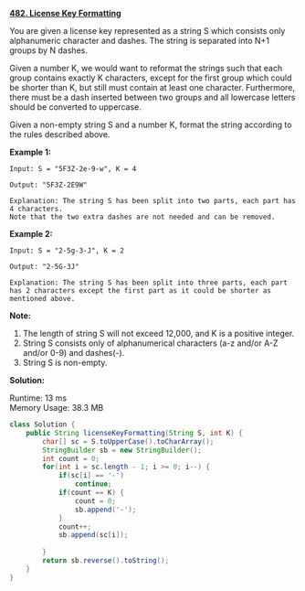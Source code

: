 **[482. License Key Formatting](https://leetcode.com/problems/license-key-formatting/)**

You are given a license key represented as a string S which consists only alphanumeric character and dashes. The string is separated into N+1 groups by N dashes.

Given a number K, we would want to reformat the strings such that each group contains exactly K characters, except for the first group which could be shorter than K, but still must contain at least one character. Furthermore, there must be a dash inserted between two groups and all lowercase letters should be converted to uppercase.

Given a non-empty string S and a number K, format the string according to the rules described above.


**Example 1:**
```
Input: S = "5F3Z-2e-9-w", K = 4

Output: "5F3Z-2E9W"

Explanation: The string S has been split into two parts, each part has 4 characters.
Note that the two extra dashes are not needed and can be removed.
```

**Example 2:**
```
Input: S = "2-5g-3-J", K = 2

Output: "2-5G-3J"

Explanation: The string S has been split into three parts, each part has 2 characters except the first part as it could be shorter as mentioned above.
```

**Note:**
1. The length of string S will not exceed 12,000, and K is a positive integer.
2. String S consists only of alphanumerical characters (a-z and/or A-Z and/or 0-9) and dashes(-).
3. String S is non-empty.

**Solution:**

Runtime: 13 ms<br/>
Memory Usage: 38.3 MB

```java
class Solution {
    public String licenseKeyFormatting(String S, int K) {
        char[] sc = S.toUpperCase().toCharArray();
        StringBuilder sb = new StringBuilder();
        int count = 0;         
        for(int i = sc.length - 1; i >= 0; i--) {
            if(sc[i] == '-')
                continue;
            if(count == K) {
                count = 0;
                sb.append('-');                
            }
            count++;
            sb.append(sc[i]);
            
        }
        return sb.reverse().toString();
    }
}
```